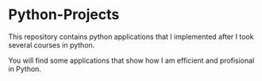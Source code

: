 # Python-Projects

This repository contains python applications that I implemented after I took several courses in python.

You will find some applications that show how I am efficient and profisional in Python.
